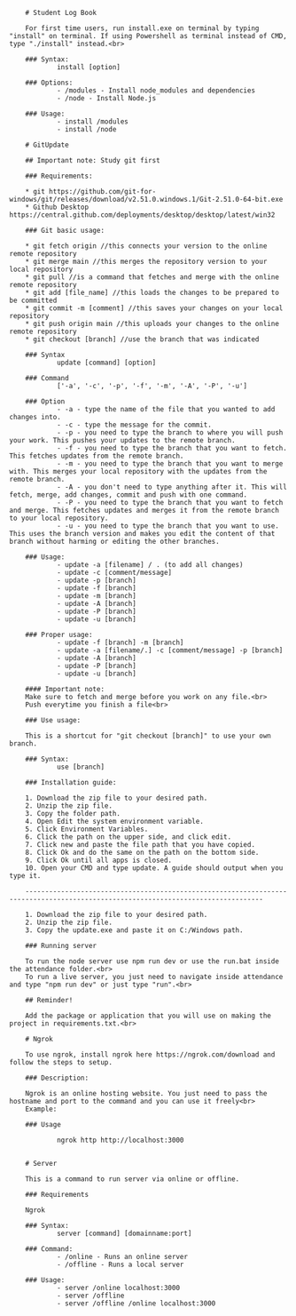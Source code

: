         # Student Log Book

        For first time users, run install.exe on terminal by typing "install" on terminal. If using Powershell as terminal instead of CMD, type "./install" instead.<br>

        ### Syntax:
                install [option]

        ### Options:
                - /modules - Install node_modules and dependencies      
                - /node - Install Node.js
                
        ### Usage:
                - install /modules
                - install /node

        # GitUpdate

        ## Important note: Study git first

        ### Requirements:

        * git https://github.com/git-for-windows/git/releases/download/v2.51.0.windows.1/Git-2.51.0-64-bit.exe
        * Github Desktop https://central.github.com/deployments/desktop/desktop/latest/win32

        ### Git basic usage:

        * git fetch origin //this connects your version to the online remote repository
        * git merge main //this merges the repository version to your local repository
        * git pull //is a command that fetches and merge with the online remote repository
        * git add [file_name] //this loads the changes to be prepared to be committed
        * git commit -m [comment] //this saves your changes on your local repository
        * git push origin main //this uploads your changes to the online remote repository
        * git checkout [branch] //use the branch that was indicated

        ### Syntax
                update [command] [option]

        ### Command 
                ['-a', '-c', '-p', '-f', '-m', '-A', '-P', '-u']

        ### Option 
                - -a - type the name of the file that you wanted to add changes into.
                - -c - type the message for the commit.
                - -p - you need to type the branch to where you will push your work. This pushes your updates to the remote branch.
                - -f - you need to type the branch that you want to fetch. This fetches updates from the remote branch.
                - -m - you need to type the branch that you want to merge with. This merges your local repository with the updates from the remote branch.
                - -A - you don't need to type anything after it. This will fetch, merge, add changes, commit and push with one command.
                - -P - you need to type the branch that you want to fetch and merge. This fetches updates and merges it from the remote branch to your local repository.
                - -u - you need to type the branch that you want to use. This uses the branch version and makes you edit the content of that branch without harming or editing the other branches.

        ### Usage:
                - update -a [filename] / . (to add all changes)
                - update -c [comment/message]
                - update -p [branch]
                - update -f [branch]
                - update -m [branch]
                - update -A [branch]
                - update -P [branch]
                - update -u [branch]

        ### Proper usage:
                - update -f [branch] -m [branch]
                - update -a [filename/.] -c [comment/message] -p [branch]
                - update -A [branch]
                - update -P [branch]
                - update -u [branch]

        #### Important note:
        Make sure to fetch and merge before you work on any file.<br>
        Push everytime you finish a file<br>

        ### Use usage:

        This is a shortcut for "git checkout [branch]" to use your own branch.

        ### Syntax:
                use [branch]

        ### Installation guide:

        1. Download the zip file to your desired path.
        2. Unzip the zip file.
        3. Copy the folder path.
        4. Open Edit the system environment variable.
        5. Click Environment Variables.
        6. Click the path on the upper side, and click edit.
        7. Click new and paste the file path that you have copied.
        8. Click Ok and do the same on the path on the bottom side.
        9. Click Ok until all apps is closed.
        10. Open your CMD and type update. A guide should output when you type it.

        ---------------------------------------------------------------------------------------------------------------------------------- 

        1. Download the zip file to your desired path.
        2. Unzip the zip file.
        3. Copy the update.exe and paste it on C:/Windows path.

        ### Running server

        To run the node server use npm run dev or use the run.bat inside the attendance folder.<br>
        To run a live server, you just need to navigate inside attendance and type "npm run dev" or just type "run".<br>

        ## Reminder!

        Add the package or application that you will use on making the project in requirements.txt.<br>

        # Ngrok

        To use ngrok, install ngrok here https://ngrok.com/download and follow the steps to setup. 

        ### Description: 

        Ngrok is an online hosting website. You just need to pass the hostname and port to the command and you can use it freely<br>
        Example: 

        ### Usage 
                
                ngrok http http://localhost:3000


        # Server 

        This is a command to run server via online or offline. 

        ### Requirements 

        Ngrok

        ### Syntax:
                server [command] [domainname:port]

        ### Command:
                - /online - Runs an online server
                - /offline - Runs a local server

        ### Usage:
                - server /online localhost:3000
                - server /offline
                - server /offline /online localhost:3000
